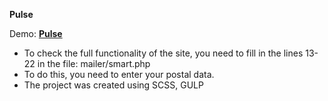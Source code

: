 **Pulse**

Demo: **[Pulse](https://ekahvo.github.io/Pulse/)**

* To check the full functionality of the site, you need to fill in the lines 13-22 in the file: mailer/smart.php
* To do this, you need to enter your postal data.
* The project was created using SCSS, GULP
